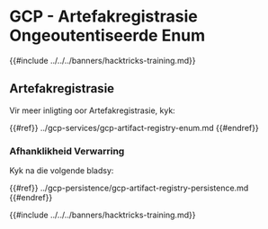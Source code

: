 # GCP - Artefakregistrasie Ongeoutentiseerde Enum

{{#include ../../../banners/hacktricks-training.md}}

## Artefakregistrasie

Vir meer inligting oor Artefakregistrasie, kyk:

{{#ref}}
../gcp-services/gcp-artifact-registry-enum.md
{{#endref}}

### Afhanklikheid Verwarring

Kyk na die volgende bladsy:

{{#ref}}
../gcp-persistence/gcp-artifact-registry-persistence.md
{{#endref}}

{{#include ../../../banners/hacktricks-training.md}}
